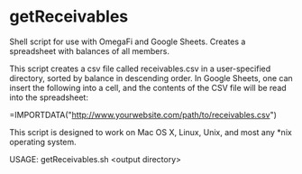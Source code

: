 # getReceivables
Shell script for use with OmegaFi and Google Sheets. Creates a spreadsheet with balances of all members.

This script creates a csv file called receivables.csv in a user-specified directory, sorted by balance in descending order. In Google Sheets, one can insert the following into a cell, and the contents of the CSV file will be read into the spreadsheet:

=IMPORTDATA("http://www.yourwebsite.com/path/to/receivables.csv")

This script is designed to work on Mac OS X, Linux, Unix, and most any *nix operating system.

USAGE:
getReceivables.sh \<output directory\>
